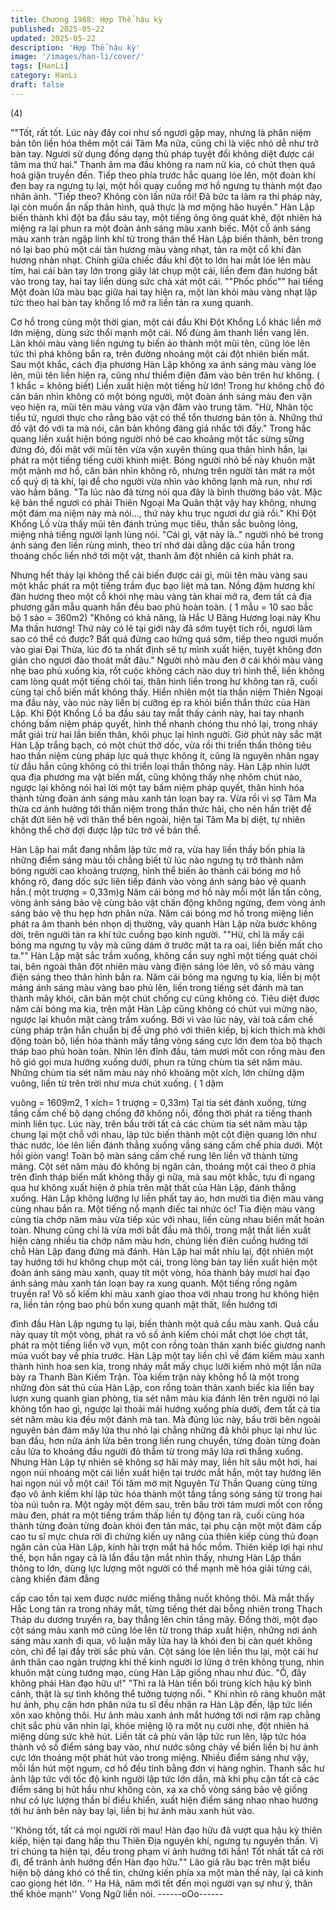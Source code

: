 ```yaml
---
title: Chương 1988: Hợp Thể hậu kỳ
published: 2025-05-22
updated: 2025-05-22
description: 'Hợp Thể hậu kỳ'
image: '/images/han-li/cover/'
tags: [HanLi]
category: HanLi
draft: false
---
```


(4)

""Tốt, rất tốt. Lúc này đây coi như số ngươi gặp may, nhưng là
phân niệm bản tôn liền hóa thêm một cái Tâm Ma nữa, cũng chỉ
là việc nhỏ dễ như trở bàn tay. Ngươi sử dụng đồng dạng thủ
pháp tuyệt đối không diệt được cái tâm ma thứ hai." Thanh âm
ma đầu không ra nam nữ kia, có chút thẹn quá hoá giận truyền
đến.
Tiếp theo phía trước hắc quang lóe lên, một đoàn khí đen bay ra
ngưng tụ lại, một hồi quay cuồng mơ hồ ngưng tụ thành một đạo
nhân ảnh.
"Tiếp theo? Không còn lần nữa rồi! Đã bức ta làm ra thi pháp này,
lại còn muốn ẩn nấp thân hình, quả thực là mơ mộng hão huyền."
Hàn Lập biến thành khỉ đột ba đầu sáu tay, một tiếng ông ông
quát khẽ, đột nhiên há miệng ra lại phun ra một đoàn ánh sáng
màu xanh biếc.
Một cỗ ánh sáng màu xanh tràn ngập linh khí từ trong thân thể
Hàn Lập biến thành, bên trong nó lại bao phủ một cái tàn hương
màu vàng nhạt, tản ra một cổ khí đàn hương nhàn nhạt.
Chính giữa chiếc đầu khỉ đột to lớn hai mắt lóe lên màu tím, hai
cái bàn tay lớn trong giây lát chụp một cái, liền đem đàn hương
bắt vào trong tay, hai tay liền dùng sức chà xát một cái.
""Phốc phốc"" hai tiếng
Một đoàn lửa màu bạc giữa hai tay hiện ra, một làn khói màu
vàng nhạt lập tức theo hai bàn tay khổng lồ mở ra liền tản ra xung
quanh.

Cơ hồ trong cùng một thời gian, một cái đầu Khỉ Đột Khổng Lồ
khác liền mở lớn miệng, dùng sức thổi mạnh một cái.
Nổ đùng âm thanh liền vang lên.
Làn khói màu vàng liền ngưng tụ biến ảo thành một mũi tên, cũng
lóe lên tức thì phá không bắn ra, trên đường nhoáng một cái đột
nhiên biến mất.
Sau một khắc, cách địa phương Hàn Lập không xa ánh sáng màu
vàng lóe lên, mũi tên liền hiện ra, cũng như thiểm điện đâm vào
bên trên hư không. ( 1 khắc = không biết)
Liền xuất hiện một tiếng hừ lớn!
Trong hư không chỗ đó căn bản nhìn không có một bóng người,
một đoàn ánh sáng màu đen vặn vẹo hiện ra, mũi tên màu vàng
vừa vặn đâm vào trung tâm.
"Hừ, Nhân tộc tiểu tử, ngươi thực cho rằng bảo vật có thể tổn
thương bản tôn à. Những thứ đồ vật đó với ta mà nói, căn bản
không đáng giá nhắc tới đấy." Trong hắc quang liền xuất hiện
bóng người nhỏ bé cao khoảng một tấc sừng sững đứng đó, đối
mặt với mũi tên vừa vặn xuyên thủng qua thân hình hắn, lại phát
ra một tiếng tiếng cười khinh miệt.
Bóng người nhỏ bế này khuôn mặt một mảnh mơ hồ, căn bản
nhìn không rõ, nhưng trên người tản mát ra một cổ quỷ dị tà khí,
lại để cho người vừa nhìn vào không lạnh mà run, như rơi vào
hầm băng.
"Ta lúc nào đã từng nói qua đây là bình thường bảo vật. Mặc kệ
bản thể ngươi có phải Thiên Ngoại Ma Quân thật vậy hay không,
nhưng một đám ma niệm này mà nói..., thứ này khu trục ngươi
dư giả rồi." Khỉ Đột Khổng Lồ vừa thấy mũi tên đánh trúng mục
tiêu, thần sắc buông lỏng, miệng nhả tiếng người lạnh lùng nói.
"Cái gì, vật này là.." người nhỏ bé trong ánh sáng đen liền rùng
mình, theo trí nhớ dài dằng dặc của hắn trong thoáng chốc liền
nhớ tới một vật, thanh âm đột nhiên cả kinh phát ra.

Nhưng hết thảy lại không thể cải biến được cái gì, mũi tên màu
vàng sau một khắc phát ra một tiếng trầm đục bạo liệt mà tan.
Nồng đậm hương khí đàn hương theo một cỗ khói nhẹ màu vàng
tản khai mở ra, đem tất cả địa phương gần mẫu quanh hắn đều
bao phủ hoàn toàn. ( 1 mẫu = 10 sao bắc bộ 1 sào = 360m2)
"Không có khả năng, là Hắc U Băng Hương loại này Khu Ma thần
hương! Thứ này có lẽ tại giới này đã sớm tuyệt tích rồi, ngươi làm
sao có thể có được? Bất quá đừng cao hứng quá sớm, tiếp theo
ngươi muốn vào giai Đại Thừa, lúc đó ta nhất định sẽ tự mình
xuất hiện, tuyệt không đơn giản cho ngươi đào thoát mất đâu."
Người nhỏ màu đen ở cái khói màu vàng nhẹ bao phủ xuống kia,
rốt cuộc không cách nào duy trì hình thể, liền không cam lòng
quát một tiếng chói tai, thân hình liền trong hư không tan rã, cuối
cùng tại chỗ biến mất không thấy.
Hiển nhiên một tia thần niệm Thiên Ngoại ma đầu này, vào núc
này liền bị cưỡng ép ra khỏi biển thần thức của Hàn Lập.
Khỉ Đột Khổng Lồ ba đầu sáu tay mắt thấy cảnh này, hai tay
nhanh chóng bấm niệm pháp quyết, hình thể nhanh chóng thu
nhỏ lại, trong nháy mắt giải trừ hai lần biến thân, khôi phục lại
hình người.
Giờ phút này sắc mặt Hàn Lập trắng bạch, có một chút thở dốc,
vừa rồi thi triển thần thông tiêu hao thần niệm cùng pháp lực quả
thực không ít, cũng là nguyên nhân ngay từ đầu hắn cũng không
có thi triển loại thần thông này.
Hàn Lập nhìn lướt qua địa phương ma vật biến mất, cũng không
thấy nhẹ nhõm chút nào, ngược lại không nói hai lời một tay bấm
niệm pháp quyết, thân hình hóa thành từng đoàn ánh sáng màu
xanh tán loạn bay ra.
Vừa rồi vì sợ Tâm Ma thừa cơ ảnh hưởng tới thần niệm trong
thần thức hải, cho nên hắn triệt để chặt đứt liên hệ với thân thể
bên ngoài, hiện tại Tâm Ma bị diệt, tự nhiên không thể chờ đợi
được lập tức trở về bản thể.

Hàn Lập hai mắt đang nhắm lập tức mở ra, vừa hay liền thấy bốn
phía là những điểm sáng màu tối chẳng biết từ lúc nào ngưng tụ
trở thành năm bóng người cao khoảng trượng, hình thể biến ảo
thành cái bóng mơ hồ không rõ, đang dốc sức liên tiếp đánh vào
vòng ánh sáng bảo vệ quanh hắn.( một trượng = 0,33m)g
Năm cái bóng mơ hồ này mỗi một lần tấn công, vòng ánh sáng
bảo vệ cùng bảo vật chấn động không ngừng, đem vòng ánh
sáng bảo vệ thu hẹp hơn phân nửa.
Năm cái bóng mơ hồ trong miệng liền phát ra âm thanh bén nhọn
dị thường, vây quanh Hàn Lập nửa bước không dời, trên người
tản ra khí tức cuồng bạo kinh người.
""Hừ, chỉ là mấy cái bóng ma ngưng tụ vậy mà cũng dám ở trước
mặt ta ra oai, liền biến mất cho ta.""
Hàn Lập mặt sắc trầm xuống, không cần suy nghĩ một tiếng quát
chói tai, bên ngoài thân đột nhiên màu vàng điện sáng lóe lên, vô
số màu vàng điện sáng theo thân hình bắn ra.
Năm cái bóng ma ngưng tụ kia, liền bị một mảng ánh sáng màu
vàng bao phủ lên, liền trong tiếng sét đánh mà tan thành mây
khói, căn bản một chút chống cự cũng không có.
Tiêu diệt được năm cái bóng ma kia, trên mặt Hàn Lập cũng
không có chút vui mừng nào, ngược lại khuôn mặt càng trầm
xuống.
Bởi vì vào lúc này, vài toà cấm chế cùng pháp trận hắn chuẩn bị
để ứng phó với thiên kiếp, bị kích thích mà khởi động toàn bộ, liền
hóa thành mấy tầng vòng sáng cực lớn đem tòa bộ thạch tháp
bao phủ hoàn toàn.
Nhìn lên đỉnh đầu, tám mươi mốt con rồng màu đen hô gió gọi
mưa hướng xuống dưới, phun ra từng chùm tia sét năm màu.
Những chùm tia sét năm màu này nhỏ khoảng một xích, lớn
chừng dặm vuông, liền từ trên trời như mưa chút xuống. ( 1 dặm

vuông = 1609m2, 1 xích= 1 trượng = 0,33m)
Tại tia sét đánh xuống, từng tầng cấm chế bộ dạng chống đỡ
không nổi, đồng thời phát ra tiếng thanh minh liên tục.
Lúc này, trên bầu trời tất cả các chùm tia sét năm màu tập chung
lại một chỗ với nhau, lập tức biến thành một cột điện quang lớn
như thác nước, lóe lên liền đánh thẳng xuống vầng sáng cấm chế
phía dưới.
Một hồi giòn vang!
Toàn bộ màn sáng cấm chế rung lên liền vỡ thành từng mảng.
Cột sét năm màu đó không bị ngăn cản, thoáng một cái theo ở
phía trên đỉnh tháp biến mất không thấy gì nữa, mà sau một khắc,
tựu đi ngang qua hư không xuất hiện ở phía trên mật thất của
Hàn Lập, đánh thẳng xuống.
Hàn Lập không lưỡng lự liền phất tay áo, hơn mười tia điện màu
vàng cùng nhau bắn ra.
Một tiếng nổ mạnh điếc tai nhức óc!
Tia điện màu vàng cùng tia chớp năm màu vừa tiếp xúc với nhau,
liền cùng nhau biến mất hoàn toàn.
Nhưng cũng chỉ là vừa mới bắt đầu mà thôi, trong mật thất liền
xuất hiện càng nhiều tia chớp năm màu hơn, chúng liền điên
cuồng hướng tới chỗ Hàn Lập đang đứng mà đánh.
Hàn Lập hai mắt nhíu lại, đột nhiên một tay hướng tới hư không
chụp một cái, trong lòng bàn tay liền xuất hiện một đoàn ánh sáng
màu xanh, quay tít một vòng, hóa thành bảy mươi hai đạo ánh
sáng màu xanh tán loạn bay ra xung quanh.
Một tiếng rồng ngâm truyền ra!
Vô số kiếm khí màu xanh giao thoa với nhau trong hư không hiện
ra, liền tản rộng bao phủ bốn xung quanh mật thất, liền hướng tới

đỉnh đầu Hàn Lập ngưng tụ lại, biến thành một quả cầu màu
xanh.
Quả cầu này quay tít một vòng, phát ra vô số ánh kiếm chói mắt
chợt lóe chợt tắt, phát ra một tiếng liền vỡ vụn, một con rồng toàn
thân xanh biếc giương nanh múa vuốt bay về phía trước.
Hàn Lập một tay liền chỉ về đám kiếm màu xanh thành hình hoa
sen kia, trong nháy mắt mấy chục lưỡi kiếm nhỏ một lần nữa bày
ra Thanh Bàn Kiếm Trận.
Tòa kiếm trận này không hổ là một trong những đòn sát thủ của
Hàn Lập, con rồng toàn thân xanh biếc kia liền bay lượn xung
quanh gian phòng, tia sét năm màu kia đánh lên trên người nó lại
không tổn hao gì, ngược lại thoải mái hướng xuống phía dưới,
đem tất cả tia sét năm màu kia đều một đánh mà tan.
Mà đúng lúc này, bầu trời bên ngoài nguyên bản đám mây lửa thu
nhỏ lại chẳng những đã khôi phục lại như lúc ban đầu, hơn nữa
ánh lửa bên trong liền rung chuyển, từng đoàn từng đoàn cầu lửa
to khoảng đầu người đỏ thẫm từ trong mây lửa rơi thẳng xuống.
Nhưng Hàn Lập tự nhiên sẽ không sợ hãi mảy may, liền hít sâu
một hơi, hai ngọn núi nhoáng một cái liền xuất hiện tại trước mắt
hắn, một tay hướng lên hai ngọn núi vỗ một cái!
Tối tăm mờ mịt Nguyên Từ Thần Quang cùng từng đạo vô ảnh
kiếm khí lập tức hóa thành một tầng tầng sóng sáng từ trong hai
tòa núi tuôn ra.
Một ngày một đêm sau, trên bầu trời tám mươi mốt con rồng màu
đen, phát ra một tiếng trầm thấp liền tự động tan rã, cuối cùng
hóa thành từng đoàn từng đoàn khói đen tản mác, tại phụ cận
một một đám cấp cao tu sĩ mực chưa rời đi chứng kiến uy năng
của thiên kiếp cùng thủ đoạn ngăn cản của Hàn Lập, kinh hãi trợn
mắt há hốc mồm.
Thiên kiếp lợi hại như thế, bọn hắn ngay cả là lần đầu tận mắt
nhìn thấy, nhưng Hàn Lập thần thông to lớn, dùng lực lượng một
người có thể mạnh mẽ hóa giải từng cái, càng khiến đám đẳng

cấp cao tồn tại xem được nước miếng thẳng nuốt không thôi.
Mà mắt thấy Hắc Long tản ra trong nháy mắt, từng tiếng thét dài
bỗng nhiên trong Thạch Tháp du dương truyền ra, bay thẳng lên
chín tầng mây.
Đồng thời, một đạo cột sáng màu xanh mờ cũng lóe lên từ trong
tháp xuất hiện, những nơi ánh sáng màu xanh đi qua, vô luận
mây lửa hay là khói đen bị càn quét không còn, chỉ để lại đầy trời
sắc phù văn.
Cột sáng lóe lên liền thu lại, một cái hư ảnh thân cao ngàn trượng
khí thế kinh người lơ lửng ở trên không trung, nhìn khuôn mặt
cùng tướng mạo, cùng Hàn Lập giống nhau như đúc.
"Ồ, đây không phải Hàn đạo hữu ư!"
"Thì ra là Hàn tiền bối trùng kích hậu kỳ bình cảnh, thật là sự tình
không thể tưởng tượng nổi. "
Khi nhìn rõ ràng khuôn mặt hư ảnh, phụ cận hơn phân nửa tu sĩ
đều nhận ra Hàn Lập đến, lập tức liền xôn xao không thôi.
Hư ảnh màu xanh ánh mắt hướng tới nơi rậm rạp chằng chịt sắc
phù văn nhìn lại, khóe miệng lộ ra một nụ cười nhẹ, đột nhiên há
miệng dùng sức khẽ hút.
Liền tất cả phù văn lập tức run lên, lập tức hóa thành vô số điểm
sáng bay vào, như nước sông chảy về biển liền bị hư ảnh cực lớn
thoáng một phát hút vào trong miệng.
Nhiều điểm sáng như vậy, mỗi lần hút một ngụm, cơ hồ đều tính
bằng đơn vị hàng nghìn.
Thanh sắc hư ảnh lập tức với tốc độ kinh người lập tức lớn dần,
mà khi phụ cận tất cả các điểm sáng bị hút hầu như không còn,
xa xa chỗ vòng sáng bảo vệ giống như có lực lượng thần bí điều
khiển, xuất hiện điểm sáng nhao nhao hướng tới hư ảnh bên này
bay lại, liền bị hư ảnh màu xanh hút vào.

''Không tốt, tất cả mọi người rời mau! Hàn đạo hữu đã vượt qua
hậu kỳ thiên kiếp, hiện tại đang hấp thu Thiên Địa nguyên khí,
ngưng tụ nguyên thần. Vị trí chúng ta hiện tại, đều trong phạm vi
ảnh hưởng tới hắn! Tốt nhất tất cả rời đi, để tránh ảnh hưởng đến
Hàn đạo hữu."" Lão giả râu bạc trên mặt biểu hiện bộ dáng khó
có thể tin, chứng kiến phía xa một màn thế này, lại cả kinh cao
giọng hét lớn.
'' Ha Hả, năm mới tết đến mọi người vạn sự như ý, thân thể khỏe
mạnh'' Vong Ngữ liền nói.
------oOo------
